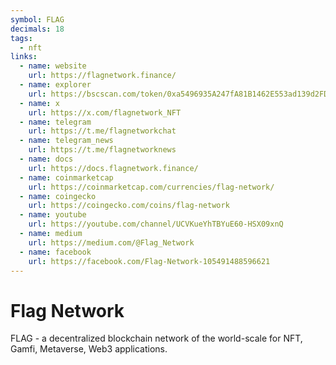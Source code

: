 ```yaml
---
symbol: FLAG
decimals: 18
tags:
  - nft
links:
  - name: website
    url: https://flagnetwork.finance/
  - name: explorer
    url: https://bscscan.com/token/0xa5496935A247fA81B1462E553ad139d2FD0af795
  - name: x
    url: https://x.com/flagnetwork_NFT
  - name: telegram
    url: https://t.me/flagnetworkchat
  - name: telegram_news
    url: https://t.me/flagnetworknews
  - name: docs
    url: https://docs.flagnetwork.finance/
  - name: coinmarketcap
    url: https://coinmarketcap.com/currencies/flag-network/
  - name: coingecko
    url: https://coingecko.com/coins/flag-network
  - name: youtube
    url: https://youtube.com/channel/UCVKueYhTBYuE60-HSX09xnQ
  - name: medium
    url: https://medium.com/@Flag_Network
  - name: facebook
    url: https://facebook.com/Flag-Network-105491488596621
---
```


# Flag Network

FLAG - a decentralized blockchain network of the world-scale for NFT, Gamfi, Metaverse, Web3 applications.

